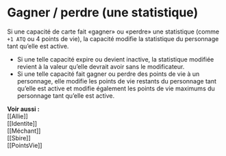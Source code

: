 # Gagner / perdre (une statistique)
Si une capacité de carte fait «gagner» ou «perdre» une statistique (comme `+1 ATQ` ou 4 points de vie), la capacité modifie la statistique du personnage tant qu’elle est active.
- Si une telle capacité expire ou devient inactive, la statistique modifiée revient à la valeur qu’elle devrait avoir sans le modificateur.
- Si une telle capacité fait gagner ou perdre des points de vie à un personnage, elle modifie les points de vie restants du personnage tant qu’elle est active et modifie également les points de vie maximums du personnage tant qu’elle est active.

**Voir aussi :**  
[[Allie]]  
[[Identite]]  
[[Méchant]]  
[[Sbire]]  
[[PointsVie]]